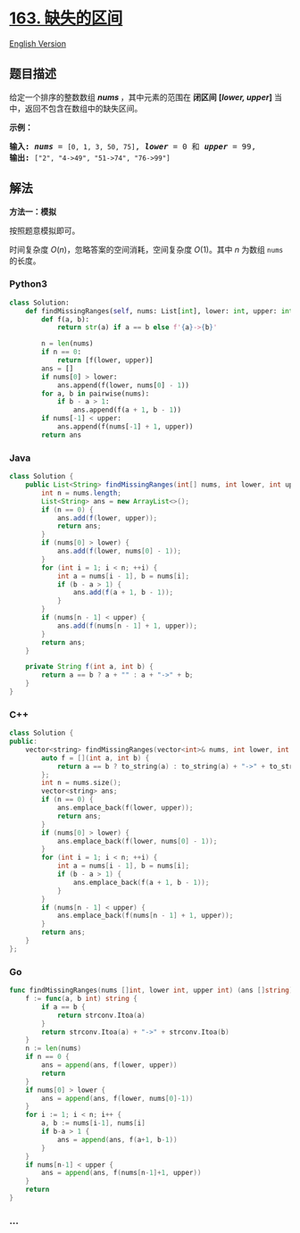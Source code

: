 # [163. 缺失的区间](https://leetcode.cn/problems/missing-ranges)

[English Version](/solution/0100-0199/0163.Missing%20Ranges/README_EN.md)

## 题目描述

<!-- 这里写题目描述 -->

<p>给定一个排序的整数数组 <em><strong>nums&nbsp;</strong></em>，其中元素的范围在&nbsp;<strong>闭区间</strong>&nbsp;<strong>[<em>lower, upper</em>]</strong>&nbsp;当中，返回不包含在数组中的缺失区间。</p>

<p><strong>示例：</strong></p>

<pre><strong>输入: </strong><strong><em>nums</em></strong> = <code>[0, 1, 3, 50, 75]</code>, <strong><em>lower</em></strong> = 0 和 <strong><em>upper</em></strong> = 99,
<strong>输出: </strong><code>[&quot;2&quot;, &quot;4-&gt;49&quot;, &quot;51-&gt;74&quot;, &quot;76-&gt;99&quot;]</code>
</pre>

## 解法

<!-- 这里可写通用的实现逻辑 -->

**方法一：模拟**

按照题意模拟即可。

时间复杂度 $O(n)$，忽略答案的空间消耗，空间复杂度 $O(1)$。其中 $n$ 为数组 `nums` 的长度。

<!-- tabs:start -->

### **Python3**

<!-- 这里可写当前语言的特殊实现逻辑 -->

```python
class Solution:
    def findMissingRanges(self, nums: List[int], lower: int, upper: int) -> List[str]:
        def f(a, b):
            return str(a) if a == b else f'{a}->{b}'

        n = len(nums)
        if n == 0:
            return [f(lower, upper)]
        ans = []
        if nums[0] > lower:
            ans.append(f(lower, nums[0] - 1))
        for a, b in pairwise(nums):
            if b - a > 1:
                ans.append(f(a + 1, b - 1))
        if nums[-1] < upper:
            ans.append(f(nums[-1] + 1, upper))
        return ans
```

### **Java**

<!-- 这里可写当前语言的特殊实现逻辑 -->

```java
class Solution {
    public List<String> findMissingRanges(int[] nums, int lower, int upper) {
        int n = nums.length;
        List<String> ans = new ArrayList<>();
        if (n == 0) {
            ans.add(f(lower, upper));
            return ans;
        }
        if (nums[0] > lower) {
            ans.add(f(lower, nums[0] - 1));
        }
        for (int i = 1; i < n; ++i) {
            int a = nums[i - 1], b = nums[i];
            if (b - a > 1) {
                ans.add(f(a + 1, b - 1));
            }
        }
        if (nums[n - 1] < upper) {
            ans.add(f(nums[n - 1] + 1, upper));
        }
        return ans;
    }

    private String f(int a, int b) {
        return a == b ? a + "" : a + "->" + b;
    }
}
```

### **C++**

```cpp
class Solution {
public:
    vector<string> findMissingRanges(vector<int>& nums, int lower, int upper) {
        auto f = [](int a, int b) {
            return a == b ? to_string(a) : to_string(a) + "->" + to_string(b);
        };
        int n = nums.size();
        vector<string> ans;
        if (n == 0) {
            ans.emplace_back(f(lower, upper));
            return ans;
        }
        if (nums[0] > lower) {
            ans.emplace_back(f(lower, nums[0] - 1));
        }
        for (int i = 1; i < n; ++i) {
            int a = nums[i - 1], b = nums[i];
            if (b - a > 1) {
                ans.emplace_back(f(a + 1, b - 1));
            }
        }
        if (nums[n - 1] < upper) {
            ans.emplace_back(f(nums[n - 1] + 1, upper));
        }
        return ans;
    }
};
```

### **Go**

```go
func findMissingRanges(nums []int, lower int, upper int) (ans []string) {
	f := func(a, b int) string {
		if a == b {
			return strconv.Itoa(a)
		}
		return strconv.Itoa(a) + "->" + strconv.Itoa(b)
	}
	n := len(nums)
	if n == 0 {
		ans = append(ans, f(lower, upper))
		return
	}
	if nums[0] > lower {
		ans = append(ans, f(lower, nums[0]-1))
	}
	for i := 1; i < n; i++ {
		a, b := nums[i-1], nums[i]
		if b-a > 1 {
			ans = append(ans, f(a+1, b-1))
		}
	}
	if nums[n-1] < upper {
		ans = append(ans, f(nums[n-1]+1, upper))
	}
	return
}
```

### **...**

```

```

<!-- tabs:end -->
